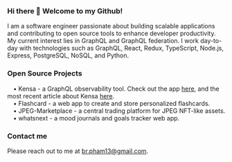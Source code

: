 ### Hi there 👋 Welcome to my Github!

I am a software engineer passionate about building scalable applications and contributing to open source tools to enhance developer productivity. My current interest lies in GraphQL and GraphQL federation. I work day-to-day with technologies such as GraphQL, React, Redux, TypeScript, Node.js, Express, PostgreSQL, NoSQL, and Python.

### Open Source Projects
&emsp;• Kensa - a GraphQL observability tool. Check out the app <a href="https://github.com/oslabs-beta/Kensa">here</a>, and the most recent article about Kensa <a href="https://medium.com/@raygkim/kensa-8cdecfae73af">here</a>.
<br />
&emsp;• Flashcard - a web app to create and store personalized flashcards.
<br />
&emsp;• JPEG-Marketplace - a central trading platform for JPEG NFT-like assets.
<br />
&emsp;• whatsnext - a mood journals and goals tracker web app.
  
### Contact me

Please reach out to me at <a href="br.pham13@gmail.com">br.pham13@gmail.com</a>.

<!--
**brpham13/brpham13** is a ✨ _special_ ✨ repository because its `README.md` (this file) appears on your GitHub profile.

Here are some ideas to get you started:

- 🔭 I’m currently working on ...
- 🌱 I’m currently learning ...
- 👯 I’m looking to collaborate on ...
- 🤔 I’m looking for help with ...
- 💬 Ask me about ...
- 📫 How to reach me: ...
- 😄 Pronouns: ...
- ⚡ Fun fact: ...
-->

